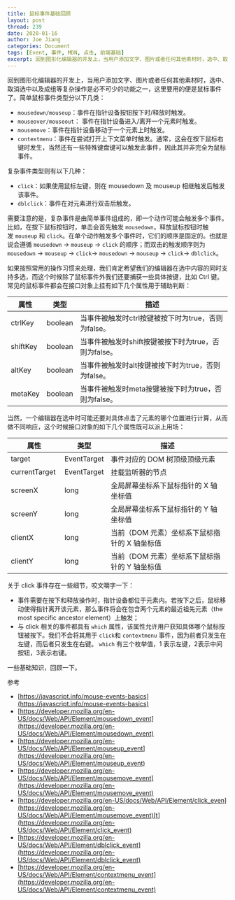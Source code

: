```yaml
---
title: 鼠标事件基础回顾
layout: post
thread: 239
date: 2020-01-16
author: Joe Jiang
categories: Document
tags: [Event, 事件, MDN, 点击, 前端基础]
excerpt: 回到图形化编辑器的开发上，当用户添加文字、图片或者任何其他素材时，选中、取消选中以及成组等复杂操作是必不可少的功能之一，这里要用的便是鼠标事件了。
---
```


回到图形化编辑器的开发上，当用户添加文字、图片或者任何其他素材时，选中、取消选中以及成组等复杂操作是必不可少的功能之一，这里要用的便是鼠标事件了。简单鼠标事件类型分以下几类：

- `mousedown/mouseup`：事件在指针设备按钮按下时/释放时触发。
- `mouseover/mouseout`： 事件在指针设备进入/离开一个元素时触发。
- `mousemove`：事件在指针设备移动于一个元素上时触发。
- `contextmenu`：事件在尝试打开上下文菜单时触发。通常，这会在按下鼠标右键时发生，当然还有一些特殊键盘键可以触发此事件，因此其并非完全为鼠标事件。

复杂事件类型则有以下几种：

- `click`：如果使用鼠标左键，则在 mousedown 及 mouseup 相继触发后触发该事件。
- `dblclick`：事件在对元素进行双击后触发。

需要注意的是，复杂事件是由简单事件组成的，即一个动作可能会触发多个事件。比如，在按下鼠标按钮时，单击会首先触发 `mousedown`，释放鼠标按钮时触发 `mouseup` 和 `click`。在单个动作触发多个事件时，它们的顺序是固定的。也就是说会遵循 `mousedown` → `mouseup` → `click` 的顺序；而双击的触发顺序则为 `mousedown` → `mouseup` → `click`→ `mousedown` → `mouseup` → `click`→ `dblclick`。

如果按照常用的操作习惯来处理，我们肯定希望我们的编辑器在选中内容的同时支持多选，而这个时候除了鼠标事件外我们还要捕获一些具体按键，比如 Ctrl 键。常见的鼠标事件都会在接口对象上挂有如下几个属性用于辅助判断：

|属性|类型|描述|
|---|---|---|
|ctrlKey|	boolean |	当事件被触发时ctrl按键被按下时为true，否则为false。|
|shiftKey |	boolean |当事件被触发时shift按键被按下时为true，否则为false。|
|altKey |	boolean	|当事件被触发时alt按键被按下时为true，否则为false。|
|metaKey|	boolean	|当事件被触发时meta按键被按下时为true，否则为false。|

当然，一个编辑器在选中时可能还要对具体点击了元素的哪个位置进行计算，从而做不同响应，这个时候接口对象的如下几个属性既可以派上用场：

|属性|类型|描述|
|---|---|---|
|target |	EventTarget|	事件对应的 DOM 树顶级顶级元素|
|currentTarget |	EventTarget|	挂载监听器的节点|
|screenX |	long|	全局屏幕坐标系下鼠标指针的 X 轴坐标值|
|screenY |	long|	全局屏幕坐标系下鼠标指针的 Y 轴坐标值|
|clientX |	long|	当前（DOM 元素）坐标系下鼠标指针的 X 轴坐标值|
|clientY |	long|	当前（DOM 元素）坐标系下鼠标指针的 Y 轴坐标值|

关于 click 事件存在一些细节，咬文嚼字一下：

- 事件需要在按下和释放操作时，指针设备都位于元素内。若按下之后，鼠标移动使得指针离开该元素，那么事件将会在包含两个元素的最近祖先元素（the most specific ancestor element）上触发；
- 与 click 相关的事件都具有 `which` 属性，该属性允许用户获知具体哪个鼠标按钮被按下。我们不会将其用于 `click`和 `contextmenu` 事件，因为前者只发生在左键，而后者只发生在右键。 `which` 有三个枚举值，1 表示左键，2表示中间按钮，3表示右键。

一些基础知识，回顾一下。

参考

- [https://javascript.info/mouse-events-basics](https://javascript.info/mouse-events-basics)
- [https://developer.mozilla.org/en-US/docs/Web/API/Element/mousedown_event](https://developer.mozilla.org/en-US/docs/Web/API/Element/mousedown_event)
- [https://developer.mozilla.org/en-US/docs/Web/API/Element/mouseup_event](https://developer.mozilla.org/en-US/docs/Web/API/Element/mouseup_event)
- [https://developer.mozilla.org/en-US/docs/Web/API/Element/mousemove_event](https://developer.mozilla.org/en-US/docs/Web/API/Element/mousemove_event)
- [https://developer.mozilla.org/en-US/docs/Web/API/Element/click_even](https://developer.mozilla.org/en-US/docs/Web/API/Element/mousemove_event)[t](https://developer.mozilla.org/en-US/docs/Web/API/Element/click_event)
- [https://developer.mozilla.org/en-US/docs/Web/API/Element/dblclick_event](https://developer.mozilla.org/en-US/docs/Web/API/Element/dblclick_event)
- [https://developer.mozilla.org/en-US/docs/Web/API/Element/contextmenu_event](https://developer.mozilla.org/en-US/docs/Web/API/Element/contextmenu_event)